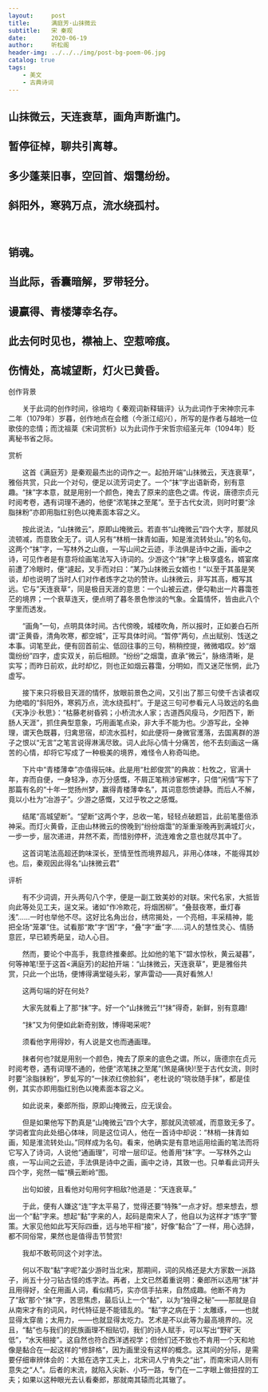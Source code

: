 ```yaml
---
layout:     post
title:      满庭芳·山抹微云
subtitle:   宋 秦观
date:       2020-06-19
author:     听松阁
header-img: ../../../img/post-bg-poem-06.jpg
catalog: true
tags:
    - 美文
    - 古典诗词
---
```


## 山抹微云，天连衰草，画角声断谯门。
## 暂停征棹，聊共引离尊。
## 多少蓬莱旧事，空回首、烟霭纷纷。
## 斜阳外，寒鸦万点，流水绕孤村。
&nbsp;
## 销魂。
## 当此际，香囊暗解，罗带轻分。
## 谩赢得、青楼薄幸名存。
## 此去何时见也，襟袖上、空惹啼痕。
## 伤情处，高城望断，灯火已黄昏。



创作背景

　　关于此词的创作时间，徐培均《 秦观词新释辑评》认为此词作于宋神宗元丰二年（1079年）岁暮，创作地点在会稽（今浙江绍兴），所写的是作者与越地一位歌伎的恋情；而沈祖棻《宋词赏析》以为此词作于宋哲宗绍圣元年（1094年）贬离秘书省之际。 



赏析

　　这首《满庭芳》是秦观最杰出的词作之一。起拍开端“山抹微云，天连衰草”，雅俗共赏，只此一个对句，便足以流芳词史了。一个“抹”字出语新奇，别有意趣。“抹”字本意，就是用别一个颜色，掩去了原来的底色之谓。传说，唐德宗贞元时阅考卷，遇有词理不通的，他便“浓笔抹之至尾”。至于古代女流，则时时要“涂脂抹粉”亦即用脂红别色以掩素面本容之义。

　　按此说法，“山抹微云”，原即山掩微云。若直书“山掩微云”四个大字，那就风流顿减，而意致全无了。词人另有“林梢一抹青如画，知是淮流转处山。”的名句。这两个“抹”字，一写林外之山痕，一写山间之云迹，手法俱是诗中之画，画中之诗，可见作者是有意将绘画笔法写入诗词的。少游这个“抹”字上极享盛名，婿宴席前遭了冷眼时，便“遽起，叉手而对曰：”某乃山抹微云女婿也！“以至于其虽是笑谈，却也说明了当时人们对作者炼字之功的赞许。山抹微云，非写其高，概写其远。它与”天连衰草“，同是极目天涯的意思：一个山被云遮，便勾勒出一片暮霭苍茫的境界；一个衰草连天，便点明了暮冬景色惨淡的气象。全篇情怀，皆由此八个字里而透发。

　　“画角”一句，点明具体时间。古代傍晚，城楼吹角，所以报时，正如姜白石所谓“正黄昏，清角吹寒，都空城”，正写具体时间。“暂停”两句，点出赋别、饯送之本事。词笔至此，便有回首前尘、低回往事的三句，稍稍控提，微微唱叹。妙“烟霭纷纷”四字，虚实双关，前后相顾。“纷纷”之烟霭，直承“微云”，脉络清晰，是实写；而昨日前欢，此时却忆，则也正如烟云暮霭，分明如，而又迷茫怅惘，此乃虚写。

　　接下来只将极目天涯的情怀，放眼前景色之间，又引出了那三句使千古读者叹为绝唱的“斜阳外，寒鸦万点，流水绕孤村”。于是这三句可参看元人马致远的名曲《天净沙·秋思》：“枯藤老树昏鸦；小桥流水人家；古道西风瘦马，夕阳西下，断肠人天涯”，抓住典型意象，巧用画笔点染，非大手不能为也。少游写此，全神理，谓天色既暮，归禽思宿，却流水孤村，如此便将一身微官濩落，去国离群的游子之恨以“无言”之笔言说得淋漓尽致。词人此际心情十分痛苦，他不去刻画这一痛苦的心情，却将它写成了一种极美的境界，难怪令人称奇叫绝。

　　下片中“青楼薄幸”亦值得玩味。此是用“杜郎俊赏”的典故：杜牧之，官满十年，弃而自便，一身轻净，亦万分感慨，不屑正笔稍涉宦郴字，只借“闲情”写下了那篇有名的“十年一觉扬州梦，赢得青楼薄幸名”，其词意怨愤谑静。而后人不解，竟以小杜为“冶游子”。少游之感慨，又过乎牧之之感慨。

　　结尾“高城望断”。“望断”这两个字，总收一笔，轻轻点破题旨，此前笔墨倍添神采。而灯火黄昏，正由山林微云的傍晚到“纷纷烟霭”的渐重渐晚再到满城灯火，一步一步，层次递进，井然不紊，而惜别停杯，流连难舍之意也就尽其中了。

　　这首词笔法高超还韵味深长，至情至性而境界超凡，非用心体味，不能得其妙也。后，秦观因此得名“山抹微云君”





评析

　　有不少词调，开头两句八个字，便是一副工致美妙的对联。宋代名家，大抵皆向此等处见工夫，逞文采。诸如“作冷欺花，将烟困柳”。“叠鼓夜寒，垂灯春浅”……一时也举他不尽。这好比名角出台，绣帘揭处，一个亮相，丰采精神，能把全场“笼罩”住。试看那“欺”字“困”字，“叠”字“垂”字……词人的慧性灵心、情肠意匠，早已颖秀葩呈，动人心目。

　　然而，要论个中高手，我意终推秦郎。比如他的笔下“碧水惊秋，黄云凝暮”，何等神笔!至于这首<满庭芳)的起拍开端：“山抹微云，天连衰草”，更是雅俗共赏，只此一个出场，便博得满堂碰头彩，掌声雷动——真好看煞人!

　　这两句端的好在何处?

　　大家先就看上了那“抹”字。好一个“山抹微云”!“抹”得奇，新鲜，别有意趣!

　　“抹”又为何便如此新奇别致，博得喝采呢?

　　须看他字用得妙，有人说是文也而通画理。

　　抹者何也?就是用别一个颜色，掩去了原来的底色之谓。所以，唐德宗在贞元时阅考卷，遇有词理不通的，他便“浓笔抹之至尾”(煞是痛快)!至于古代女流，则时时要“涂脂抹粉”，罗虬写的“一抹浓红傍脸斜”，老杜说的“晓妆随手抹”，都是佳例，其实亦即用脂红别色以掩素面本容之义。

　　如此说来，秦郎所指，原即山掩微云，应无误会。

　　但是如果他写下酌真是“山掩微云”四个大字，那就风流顿减，而意致无多了。学词者宜向此处细心体味，同是这位词人，他在一首诗中却说：“林梢一抹青如画，知是淮流转处山。”同样成为名句。看来，他确实是有意地运用绘画的笔法而将它写入了诗词，人说他“通画理”，可增一层印证。他善用“抹”字。一写林外之山痕，一写山间之云迹，手法俱是诗中之画，画中之诗，其致一也。只单看此词开头四个字，宛然一幅“横云断岭”图。

　　出句如彼，且看他对句用何字相敌?他道是：“天连衰草。”

　　于此，便有人嫌这“连”字太平易了，觉得还要“特殊”一点才好。想来想去，想出一个“黏”字来。想起“黏”字来的人，起码是南宋人了，他自以为这样才“炼字”警策。大家见他如此写天际四垂，远与地平相“接”，好像“黏合”了一样，用心选辞，都不同俗常，果然也是值得击节赞赏!

　　我却不敢苟同这个对字法。

　　何以不取“黏”字呢?盖少游时当北宋，那期间，词的风格还是大方家数一派路子，尚五十分刁钻古怪的炼字法。再者，上文已然着重说明：秦郎所以选用“抹”并且用得好，全在用画人词，看似精巧，实亦信手拈来，自然成趣。他断不肯为了“敌”那个“抹”字，苦思焦虑，最后认上一个“黏”，以为“独得之秘”——那就是自从南宋才有的词风，时代特征是不能错乱的。“黏”字之病在于：太雕琢，——也就显得太穿凿；太用力，——也就显得太吃力。艺术是不以此等为最高境界的。况且，“黏”也与我们的民族画理不相贴切，我们的诗人赋手，可以写出“野旷天低”，“水天相接”。这自然也符合西洋透视学；但他们还不致也不肯用一个天和地像是黏合在一起这样的“修辞格”，因为画里没有这样的概念。这其间的分际，是需要仔细审辨体会的：大抵在选字工夫上，北宋词人宁肯失之“出”，而南宋词人则有意失之“人”。后者的末流，就陷入尖新、小巧一路，专门在一二字眼上做扭捏的工夫；如果以这种眼光去认看秦郎，那就南其辕而北其辙了。

